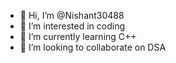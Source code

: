 - 👋 Hi, I’m @Nishant30488
- 👀 I’m interested in coding 
- 🌱 I’m currently learning C++
- 💞️ I’m looking to collaborate on DSA


<!---
Nishant30488/Nishant30488 is a ✨ special ✨ repository because its `README.md` (this file) appears on your GitHub profile.
You can click the Preview link to take a look at your changes.
--->
